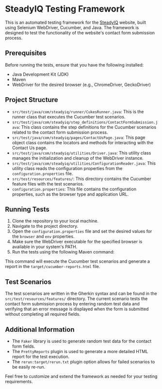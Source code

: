 # SteadyIQ Testing Framework

This is an automated testing framework for the [SteadyIQ](https://www.steadyapp.com/) website, built using Selenium WebDriver, Cucumber, and Java. The framework is designed to test the functionality of the website's contact form submission process.

## Prerequisites

Before running the tests, ensure that you have the following installed:

- Java Development Kit (JDK)
- Maven
- WebDriver for the desired browser (e.g., ChromeDriver, GeckoDriver)

## Project Structure

- `src/test/java/com/steadyiq/runner/CukesRunner.java`: This is the runner class that executes the Cucumber test scenarios.
- `src/test/java/com/steadyiq/step_definitions/ContactFormSubmission.java`: This class contains the step definitions for the Cucumber scenarios related to the contact form submission process.
- `src/test/java/com/steadyiq/pages/ContactUsPage.java`: This page object class contains the locators and methods for interacting with the Contact Us page.
- `src/test/java/com/steadyiq/utilities/Driver.java`: This utility class manages the initialization and cleanup of the WebDriver instance.
- `src/test/java/com/steadyiq/utilities/ConfigurationReader.java`: This utility class reads the configuration properties from the `configuration.properties` file.
- `src/test/resources/features/`: This directory contains the Cucumber feature files with the test scenarios.
- `configuration.properties`: This file contains the configuration properties, such as the browser type and application URL.

## Running Tests

1. Clone the repository to your local machine.
2. Navigate to the project directory.
3. Open the `configuration.properties` file and set the desired values for the `browser` and `env` properties.
4. Make sure the WebDriver executable for the specified browser is available in your system's PATH.
5. Run the tests using the following Maven command:

This command will execute the Cucumber test scenarios and generate a report in the `target/cucumber-reports.html` file.

## Test Scenarios

The test scenarios are written in the Gherkin syntax and can be found in the `src/test/resources/features/` directory. The current scenario tests the contact form submission process by entering random test data and verifying that an error message is displayed when the form is submitted without completing all required fields.

## Additional Information

- The `Faker` library is used to generate random test data for the contact form fields.
- The `PrettyReports` plugin is used to generate a more detailed HTML report for the test execution.
- The `rerun:target/rerun.txt` plugin option allows for failed scenarios to be easily re-run.

Feel free to customize and extend the framework as needed for your testing requirements.
